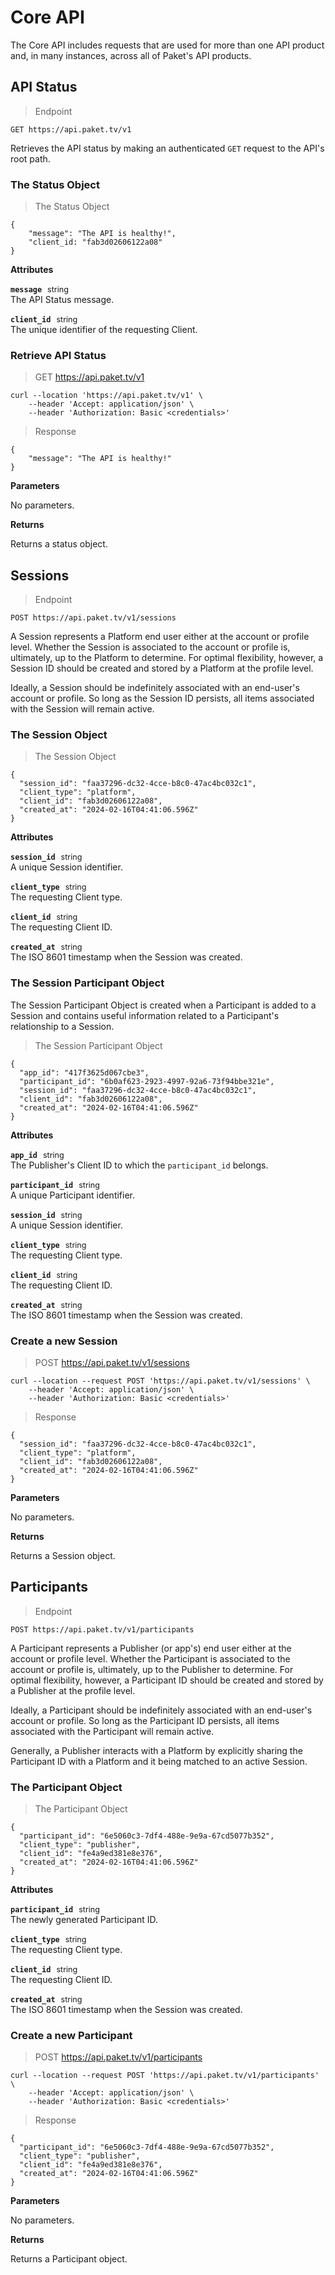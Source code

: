 # Core API

The Core API includes requests that are used for more than one API product and, in many instances, across all of Paket's API products.

## API Status

> Endpoint

```
GET https://api.paket.tv/v1
```

Retrieves the API status by making an authenticated `GET` request to the API's root path.

### The Status Object

> The Status Object

```
{
    "message": "The API is healthy!",
    "client_id: "fab3d02606122a08"
}
```

**Attributes**

**`message`** <span style='margin: 0 5px;font-size:.9em'>string</span>  
The API Status message.

**`client_id`** <span style='margin: 0 5px;font-size:.9em'>string</span>  
The unique identifier of the requesting Client.

### Retrieve API Status

> GET https://api.paket.tv/v1

```curl
curl --location 'https://api.paket.tv/v1' \
    --header 'Accept: application/json' \
    --header 'Authorization: Basic <credentials>'
``` 

> Response

```
{
    "message": "The API is healthy!"
}
```

**Parameters**

No parameters.

**Returns**

Returns a status object.

## Sessions

> Endpoint

```
POST https://api.paket.tv/v1/sessions
```

A Session represents a Platform end user either at the account or profile level. Whether the Session is associated to the account or profile is, ultimately, up to the Platform to determine. For optimal flexibility, however, a Session ID should be created and stored by a Platform at the profile level.

Ideally, a Session should be indefinitely associated with an end-user's account or profile. So long as the Session ID persists, all items associated with the Session will remain active.

### The Session Object

> The Session Object

```
{
  "session_id": "faa37296-dc32-4cce-b8c0-47ac4bc032c1",
  "client_type": "platform",
  "client_id": "fab3d02606122a08",
  "created_at": "2024-02-16T04:41:06.596Z"
}
```

**Attributes**

**`session_id`** <span style='margin: 0 5px;font-size:.9em'>string</span>  
A unique Session identifier.

**`client_type`** <span style='margin: 0 5px;font-size:.9em'>string</span>  
The requesting Client type.

**`client_id`** <span style='margin: 0 5px;font-size:.9em'>string</span>  
The requesting Client ID.

**`created_at`** <span style='margin: 0 5px;font-size:.9em'>string</span>  
The ISO 8601 timestamp when the Session was created.

### The Session Participant Object

The Session Participant Object is created when a Participant is added to a Session and contains useful information related to a Participant's relationship to a Session.

> The Session Participant Object

```
{
  "app_id": "417f3625d067cbe3",
  "participant_id": "6b0af623-2923-4997-92a6-73f94bbe321e",
  "session_id": "faa37296-dc32-4cce-b8c0-47ac4bc032c1",
  "client_id": "fab3d02606122a08",
  "created_at": "2024-02-16T04:41:06.596Z"
}
```

**Attributes**

**`app_id`** <span style='margin: 0 5px;font-size:.9em'>string</span>  
The Publisher's Client ID to which the `participant_id` belongs.

**`participant_id`** <span style='margin: 0 5px;font-size:.9em'>string</span>  
A unique Participant identifier.

**`session_id`** <span style='margin: 0 5px;font-size:.9em'>string</span>  
A unique Session identifier.

**`client_type`** <span style='margin: 0 5px;font-size:.9em'>string</span>  
The requesting Client type.

**`client_id`** <span style='margin: 0 5px;font-size:.9em'>string</span>  
The requesting Client ID.

**`created_at`** <span style='margin: 0 5px;font-size:.9em'>string</span>  
The ISO 8601 timestamp when the Session was created.

### Create a new Session

> POST https://api.paket.tv/v1/sessions

```curl
curl --location --request POST 'https://api.paket.tv/v1/sessions' \
    --header 'Accept: application/json' \
    --header 'Authorization: Basic <credentials>'
``` 

> Response

```
{
  "session_id": "faa37296-dc32-4cce-b8c0-47ac4bc032c1",
  "client_type": "platform",
  "client_id": "fab3d02606122a08",
  "created_at": "2024-02-16T04:41:06.596Z"
}
```

**Parameters**

No parameters.

**Returns**

Returns a Session object.

## Participants

> Endpoint

```
POST https://api.paket.tv/v1/participants
```

A Participant represents a Publisher (or app's) end user either at the account or profile level. Whether the Participant is associated to the account or profile is, ultimately, up to the Publisher to determine. For optimal flexibility, however, a Participant ID should be created and stored by a Publisher at the profile level.

Ideally, a Participant should be indefinitely associated with an end-user's account or profile. So long as the Participant ID persists, all items associated with the Participant will remain active.

Generally, a Publisher interacts with a Platform by explicitly sharing the Participant ID with a Platform and it being matched to an active Session.

### The Participant Object

> The Participant Object

```
{
  "participant_id": "6e5060c3-7df4-488e-9e9a-67cd5077b352",
  "client_type": "publisher",
  "client_id": "fe4a9ed381e8e376",
  "created_at": "2024-02-16T04:41:06.596Z"
}
```

**Attributes**

**`participant_id`** <span style='margin: 0 5px;font-size:.9em'>string</span>  
The newly generated Participant ID.

**`client_type`** <span style='margin: 0 5px;font-size:.9em'>string</span>  
The requesting Client type.

**`client_id`** <span style='margin: 0 5px;font-size:.9em'>string</span>  
The requesting Client ID.

**`created_at`** <span style='margin: 0 5px;font-size:.9em'>string</span>  
The ISO 8601 timestamp when the Session was created.

### Create a new Participant

> POST https://api.paket.tv/v1/participants

```curl
curl --location --request POST 'https://api.paket.tv/v1/participants' \
    --header 'Accept: application/json' \
    --header 'Authorization: Basic <credentials>'
``` 

> Response

```
{
  "participant_id": "6e5060c3-7df4-488e-9e9a-67cd5077b352",
  "client_type": "publisher",
  "client_id": "fe4a9ed381e8e376",
  "created_at": "2024-02-16T04:41:06.596Z"
}
```

**Parameters**

No parameters.

**Returns**

Returns a Participant object.